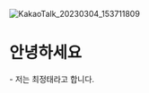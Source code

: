 ![KakaoTalk_20230304_153711809](https://github.com/mikamana/mikamana/assets/123240021/4fb1d176-77da-4abf-87ed-3069f6e227af)


<!--
**mikamana/mikamana** is a ✨ _special_ ✨ repository because its `README.md` (this file) appears on your GitHub profile.

Here are some ideas to get you started:

- 🔭 I’m currently working on ...
- 🌱 I’m currently learning ...
- 👯 I’m looking to collaborate on ...
- 🤔 I’m looking for help with ...
- 💬 Ask me about ...
- 📫 How to reach me: ...
- 😄 Pronouns: ...
- ⚡ Fun fact: ...
-->

<h1> 안녕하세요 </h1>
  - 저는 최정태라고 합니다.
